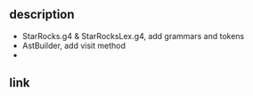 ## description



- StarRocks.g4 & StarRocksLex.g4, add grammars  and tokens
- AstBuilder, add visit method
- 

## link


